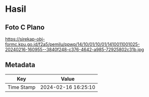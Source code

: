 # Hasil

## Foto C Plano

https://sirekap-obj-formc.kpu.go.id/f2a5/pemilu/ppwp/14/10/01/10/01/1410011001025-20240216-160955--3840f248-c376-4642-a985-72925802c31b.jpg


## Metadata

| Key        | Value               |
| ---------- | ------------------- |
| Time Stamp | 2024-02-16 16:25:10 |



